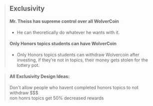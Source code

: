 > ## Exclusivity
> #### Mr. Theiss has supreme control over all WolverCoin
> - He can theoretically do whatever he wants with it.
> #### Only Honors topics students can have WolverCoin
> - Only Honors topics students can withdraw Wolvercoin after investing, if they’re not in topics, their money gets stolen for the lottery pot.

> #### All Exclusivity Design Ideas:
> Don't allow people who havent completed honors topics to not withdraw $$$\
> non honrs topics get 50% decreased rewards
